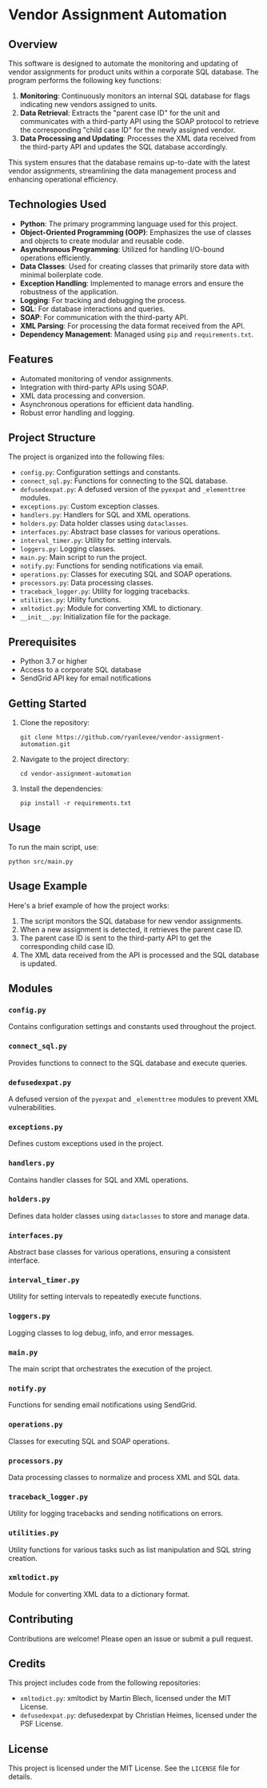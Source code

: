 # Vendor Assignment Automation

## Overview

This software is designed to automate the monitoring and updating of vendor assignments for product units within a corporate SQL database. The program performs the following key functions:

1.  **Monitoring**: Continuously monitors an internal SQL database for flags indicating new vendors assigned to units.
2.  **Data Retrieval**: Extracts the "parent case ID" for the unit and communicates with a third-party API using the SOAP protocol to retrieve the corresponding "child case ID" for the newly assigned vendor.
3.  **Data Processing and Updating**: Processes the XML data received from the third-party API and updates the SQL database accordingly.

This system ensures that the database remains up-to-date with the latest vendor assignments, streamlining the data management process and enhancing operational efficiency.

## Technologies Used

- **Python**: The primary programming language used for this project.
- **Object-Oriented Programming (OOP)**: Emphasizes the use of classes and objects to create modular and reusable code.
- **Asynchronous Programming**: Utilized for handling I/O-bound operations efficiently.
- **Data Classes**: Used for creating classes that primarily store data with minimal boilerplate code.
- **Exception Handling**: Implemented to manage errors and ensure the robustness of the application.
- **Logging**: For tracking and debugging the process.
- **SQL**: For database interactions and queries.
- **SOAP**: For communication with the third-party API.
- **XML Parsing**: For processing the data format received from the API.
- **Dependency Management**: Managed using `pip` and `requirements.txt`.

## Features

- Automated monitoring of vendor assignments.
- Integration with third-party APIs using SOAP.
- XML data processing and conversion.
- Asynchronous operations for efficient data handling.
- Robust error handling and logging.

## Project Structure

The project is organized into the following files:

- `config.py`: Configuration settings and constants.
- `connect_sql.py`: Functions for connecting to the SQL database.
- `defusedexpat.py`: A defused version of the `pyexpat` and `_elementtree` modules.
- `exceptions.py`: Custom exception classes.
- `handlers.py`: Handlers for SQL and XML operations.
- `holders.py`: Data holder classes using `dataclasses`.
- `interfaces.py`: Abstract base classes for various operations.
- `interval_timer.py`: Utility for setting intervals.
- `loggers.py`: Logging classes.
- `main.py`: Main script to run the project.
- `notify.py`: Functions for sending notifications via email.
- `operations.py`: Classes for executing SQL and SOAP operations.
- `processors.py`: Data processing classes.
- `traceback_logger.py`: Utility for logging tracebacks.
- `utilities.py`: Utility functions.
- `xmltodict.py`: Module for converting XML to dictionary.
- `__init__.py`: Initialization file for the package.

## Prerequisites

- Python 3.7 or higher
- Access to a corporate SQL database
- SendGrid API key for email notifications

## Getting Started

1.  Clone the repository:
    
        git clone https://github.com/ryanlevee/vendor-assignment-automation.git
    
2.  Navigate to the project directory:
    
        cd vendor-assignment-automation
    
3.  Install the dependencies:
    
        pip install -r requirements.txt

## Usage

To run the main script, use:

    python src/main.py

## Usage Example

Here's a brief example of how the project works:

1.  The script monitors the SQL database for new vendor assignments.
2.  When a new assignment is detected, it retrieves the parent case ID.
3.  The parent case ID is sent to the third-party API to get the corresponding child case ID.
4.  The XML data received from the API is processed and the SQL database is updated.

## Modules

### `config.py`

Contains configuration settings and constants used throughout the project.

### `connect_sql.py`

Provides functions to connect to the SQL database and execute queries.

### `defusedexpat.py`

A defused version of the `pyexpat` and `_elementtree` modules to prevent XML vulnerabilities.

### `exceptions.py`

Defines custom exceptions used in the project.

### `handlers.py`

Contains handler classes for SQL and XML operations.

### `holders.py`

Defines data holder classes using `dataclasses` to store and manage data.

### `interfaces.py`

Abstract base classes for various operations, ensuring a consistent interface.

### `interval_timer.py`

Utility for setting intervals to repeatedly execute functions.

### `loggers.py`

Logging classes to log debug, info, and error messages.

### `main.py`

The main script that orchestrates the execution of the project.

### `notify.py`

Functions for sending email notifications using SendGrid.

### `operations.py`

Classes for executing SQL and SOAP operations.

### `processors.py`

Data processing classes to normalize and process XML and SQL data.

### `traceback_logger.py`

Utility for logging tracebacks and sending notifications on errors.

### `utilities.py`

Utility functions for various tasks such as list manipulation and SQL string creation.

### `xmltodict.py`

Module for converting XML data to a dictionary format.

Contributing
------------

Contributions are welcome! Please open an issue or submit a pull request.

Credits
-------

This project includes code from the following repositories:

*   `xmltodict.py`: xmltodict by Martin Blech, licensed under the MIT License.
*   `defusedexpat.py`: defusedexpat by Christian Heimes, licensed under the PSF License.

License
-------

This project is licensed under the MIT License. See the `LICENSE` file for details.

